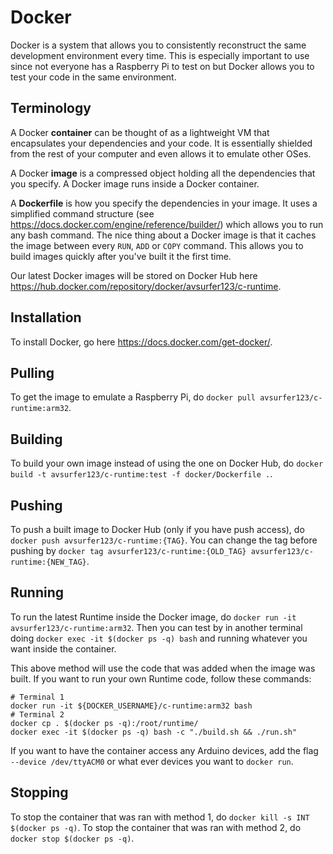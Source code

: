 # Docker

Docker is a system that allows you to consistently reconstruct the same development environment every time. This is especially important to use since not everyone has a Raspberry Pi to test on but Docker allows you to test your code in the same environment. 

## Terminology

A Docker **container** can be thought of as a lightweight VM that encapsulates your dependencies and your code. It is essentially shielded from the rest of your computer and even allows it to emulate other OSes. 

A Docker **image** is a compressed object holding all the dependencies that you specify. A Docker image runs inside a Docker container.

A **Dockerfile** is how you specify the dependencies in your image. It uses a simplified command structure (see https://docs.docker.com/engine/reference/builder/) which allows you to run any bash command. The nice thing about a Docker image is that it caches the image between every `RUN`, `ADD` or `COPY` command. This allows you to build images quickly after you've built it the first time. 

Our latest Docker images will be stored on Docker Hub here https://hub.docker.com/repository/docker/avsurfer123/c-runtime.


## Installation

To install Docker, go here https://docs.docker.com/get-docker/.

## Pulling

To get the image to emulate a Raspberry Pi, do `docker pull avsurfer123/c-runtime:arm32`.

## Building

To build your own image instead of using the one on Docker Hub, do `docker build -t avsurfer123/c-runtime:test -f docker/Dockerfile .`.

## Pushing

To push a built image to Docker Hub (only if you have push access), do `docker push avsurfer123/c-runtime:{TAG}`. You can change the tag before pushing by `docker tag avsurfer123/c-runtime:{OLD_TAG} avsurfer123/c-runtime:{NEW_TAG}`.

## Running

To run the latest Runtime inside the Docker image, do `docker run -it avsurfer123/c-runtime:arm32`. Then you can test by in another terminal doing `docker exec -it $(docker ps -q) bash` and running whatever you want inside the container.

This above method will use the code that was added when the image was built. If you want to run your own Runtime code, follow these commands:

    # Terminal 1
    docker run -it ${DOCKER_USERNAME}/c-runtime:arm32 bash
    # Terminal 2
    docker cp . $(docker ps -q):/root/runtime/
    docker exec -it $(docker ps -q) bash -c "./build.sh && ./run.sh"

If you want to have the container access any Arduino devices, add the flag `--device /dev/ttyACM0` or what ever devices you want to `docker run`.

## Stopping

To stop the container that was ran with method 1, do `docker kill -s INT $(docker ps -q)`. To stop the container that was ran with method 2, do `docker stop $(docker ps -q)`.

